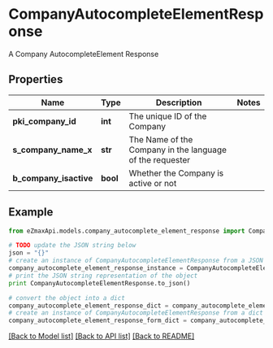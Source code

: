 # CompanyAutocompleteElementResponse

A Company AutocompleteElement Response

## Properties

Name | Type | Description | Notes
------------ | ------------- | ------------- | -------------
**pki_company_id** | **int** | The unique ID of the Company | 
**s_company_name_x** | **str** | The Name of the Company in the language of the requester | 
**b_company_isactive** | **bool** | Whether the Company is active or not | 

## Example

```python
from eZmaxApi.models.company_autocomplete_element_response import CompanyAutocompleteElementResponse

# TODO update the JSON string below
json = "{}"
# create an instance of CompanyAutocompleteElementResponse from a JSON string
company_autocomplete_element_response_instance = CompanyAutocompleteElementResponse.from_json(json)
# print the JSON string representation of the object
print CompanyAutocompleteElementResponse.to_json()

# convert the object into a dict
company_autocomplete_element_response_dict = company_autocomplete_element_response_instance.to_dict()
# create an instance of CompanyAutocompleteElementResponse from a dict
company_autocomplete_element_response_form_dict = company_autocomplete_element_response.from_dict(company_autocomplete_element_response_dict)
```
[[Back to Model list]](../README.md#documentation-for-models) [[Back to API list]](../README.md#documentation-for-api-endpoints) [[Back to README]](../README.md)


